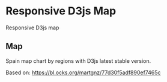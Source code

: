# Responsive D3js Map
Responsive D3js map

## Map
Spain map chart by regions with D3js latest stable version.

Based on:
https://bl.ocks.org/martgnz/77d30f5adf890ef7465c